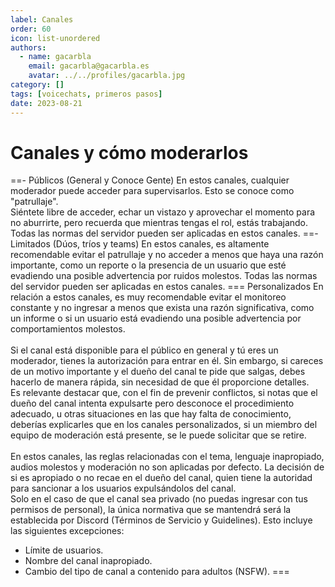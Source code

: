 ```yaml
---
label: Canales
order: 60
icon: list-unordered
authors:
  - name: gacarbla
    email: gacarbla@gacarbla.es
    avatar: ../../profiles/gacarbla.jpg
category: []
tags: [voicechats, primeros pasos]
date: 2023-08-21
---
```

# Canales y cómo moderarlos
==- Públicos (General y Conoce Gente)
En estos canales, cualquier moderador puede acceder para supervisarlos. Esto se conoce como "patrullaje".<br>
Siéntete libre de acceder, echar un vistazo y aprovechar el momento para no aburrirte, pero recuerda que mientras tengas el rol, estás trabajando.<br>
Todas las normas del servidor pueden ser aplicadas en estos canales.
==- Limitados (Dúos, tríos y teams)
En estos canales, es altamente recomendable evitar el patrullaje y no acceder a menos que haya una razón importante, como un reporte o la presencia de un usuario que esté evadiendo una posible advertencia por ruidos molestos.
Todas las normas del servidor pueden ser aplicadas en estos canales.
=== Personalizados
En relación a estos canales, es muy recomendable evitar el monitoreo constante y no ingresar a menos que exista una razón significativa, como un informe o si un usuario está evadiendo una posible advertencia por comportamientos molestos.<br><br>
Si el canal está disponible para el público en general y tú eres un moderador, tienes la autorización para entrar en él. Sin embargo, si careces de un motivo importante y el dueño del canal te pide que salgas, debes hacerlo de manera rápida, sin necesidad de que él proporcione detalles.<br>
Es relevante destacar que, con el fin de prevenir conflictos, si notas que el dueño del canal intenta expulsarte pero desconoce el procedimiento adecuado, u otras situaciones en las que hay falta de conocimiento, deberías explicarles que en los canales personalizados, si un miembro del equipo de moderación está presente, se le puede solicitar que se retire.<br><br>
En estos canales, las reglas relacionadas con el tema, lenguaje inapropiado, audios molestos y moderación no son aplicadas por defecto. La decisión de si es apropiado o no recae en el dueño del canal, quien tiene la autoridad para sancionar a los usuarios expulsándolos del canal.<br>
Solo en el caso de que el canal sea privado (no puedas ingresar con tus permisos de personal), la única normativa que se mantendrá será la establecida por Discord (Términos de Servicio y Guidelines). Esto incluye las siguientes excepciones:
- Límite de usuarios.
- Nombre del canal inapropiado.
- Cambio del tipo de canal a contenido para adultos (NSFW).
===





